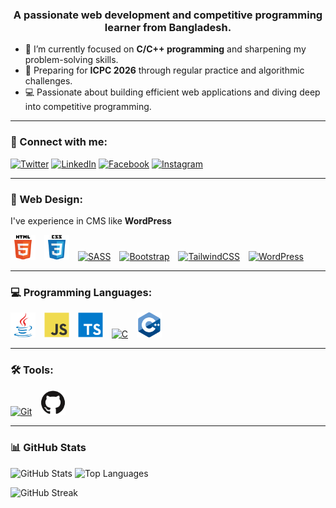 <h3 align="center">A passionate web development and competitive programming learner from Bangladesh.</h3>

- 🌱 I’m currently focused on **C/C++ programming** and sharpening my problem-solving skills.  
- 🎯 Preparing for **ICPC 2026** through regular practice and algorithmic challenges.  
- 💻 Passionate about building efficient web applications and diving deep into competitive programming.

---

### 🤝 Connect with me:
<p align="left">
  <a href="https://twitter.com/HIMEL_JS" target="blank"><img src="https://raw.githubusercontent.com/rahuldkjain/github-profile-readme-generator/master/src/images/icons/Social/twitter.svg" alt="Twitter" height="30" width="40" /></a>
  <a href="https://linkedin.com/in/mehedi-hasan-himel" target="blank"><img src="https://raw.githubusercontent.com/rahuldkjain/github-profile-readme-generator/master/src/images/icons/Social/linked-in-alt.svg" alt="LinkedIn" height="30" width="40" /></a>
  <a href="https://www.facebook.com/mehedi.hasan.himel.jsx" target="blank"><img src="https://raw.githubusercontent.com/rahuldkjain/github-profile-readme-generator/master/src/images/icons/Social/facebook.svg" alt="Facebook" height="30" width="40" /></a>
  <a href="https://www.instagram.com/mehedi_hasan_himel.js/" target="blank"><img src="https://raw.githubusercontent.com/rahuldkjain/github-profile-readme-generator/master/src/images/icons/Social/instagram.svg" alt="Instagram" height="30" width="40" /></a>
</p>

---

### 🎨 Web Design:
I've experience in CMS like **WordPress**
<p align="left">
  <a href="https://www.w3.org/html/" target="_blank"><img src="https://raw.githubusercontent.com/devicons/devicon/master/icons/html5/html5-original-wordmark.svg" alt="HTML" width="40" height="40" style="margin-right:10px;"/></a>
  <a href="https://www.w3schools.com/css/" target="_blank"><img src="https://raw.githubusercontent.com/devicons/devicon/master/icons/css3/css3-original-wordmark.svg" alt="CSS" width="40" height="40" style="margin-right:10px;"/></a>
  <a href="https://sass-lang.com/" target="_blank"><img src="https://www.vectorlogo.zone/logos/sass-lang/sass-lang-icon.svg" alt="SASS" width="40" height="40" style="margin-right:10px;"/></a>
  <a href="https://getbootstrap.com" target="_blank"><img src="https://getbootstrap.com/docs/5.3/assets/brand/bootstrap-logo-shadow.png" alt="Bootstrap" width="40" height="40" style="margin-right:10px;"/></a>
  <a href="https://tailwindcss.com/" target="_blank"><img src="https://www.vectorlogo.zone/logos/tailwindcss/tailwindcss-icon.svg" alt="TailwindCSS" width="40" height="40" style="margin-right:10px;"/></a>
  <a href="https://wordpress.org/" target="_blank"><img src="https://s.w.org/about/images/logos/wordpress-logo-notext-rgb.png" alt="WordPress" width="40" height="40" style="margin-right:10px;"/></a>
</p>

---

### 💻 Programming Languages:
<p align="left">
  <a href="https://www.java.com/" target="_blank"><img src="https://raw.githubusercontent.com/devicons/devicon/master/icons/java/java-original.svg" alt="Java" width="40" height="40" style="margin-right:10px;"/></a>
  <a href="https://developer.mozilla.org/en-US/docs/Web/JavaScript" target="_blank"><img src="https://raw.githubusercontent.com/devicons/devicon/master/icons/javascript/javascript-original.svg" alt="JavaScript" width="40" height="40" style="margin-right:10px;"/></a>
  <a href="https://www.typescriptlang.org/" target="_blank"><img src="https://raw.githubusercontent.com/devicons/devicon/master/icons/typescript/typescript-original.svg" alt="TypeScript" width="40" height="40" style="margin-right:10px;"/></a>
  <a href="https://en.wikipedia.org/wiki/C_(programming_language)" target="_blank"><img src="https://upload.wikimedia.org/wikipedia/commons/1/19/C_Logo.png" alt="C" width="40" height="40" style="margin-right:10px;"/></a>
  <a href="https://isocpp.org/" target="_blank"><img src="https://raw.githubusercontent.com/devicons/devicon/master/icons/cplusplus/cplusplus-original.svg" alt="C++" width="40" height="40" style="margin-right:10px;"/></a>
</p>

---

### 🛠️ Tools:
<p align="left">
  <a href="https://git-scm.com/" target="_blank"><img src="https://www.vectorlogo.zone/logos/git-scm/git-scm-icon.svg" alt="Git" width="40" height="40" style="margin-right:10px;"/></a>
  <a href="https://github.com/" target="_blank"><img src="https://raw.githubusercontent.com/devicons/devicon/master/icons/github/github-original.svg" alt="GitHub" width="40" height="40" style="margin-right:10px;"/></a>
</p>

---

### 📊 GitHub Stats
<p align="left">
  <img height="180px" src="https://github-readme-stats.vercel.app/api?username=mehedi-hasan-himel&show_icons=true&theme=tokyonight" alt="GitHub Stats"/>
  <img height="180px" src="https://github-readme-stats.vercel.app/api/top-langs/?username=mehedi-hasan-himel&layout=compact&theme=tokyonight" alt="Top Languages"/>
</p>
<p align="left">
  <img src="http://github-readme-streak-stats.herokuapp.com?user=mehedi-hasan-himel&theme=tokyonight&hide_border=false" alt="GitHub Streak"/>
</p>

